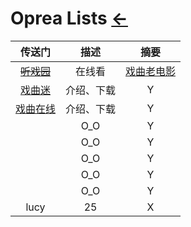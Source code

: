 <style type="text/css">
#content {margin-left: 5%;}
</style>

<script src="../../js/JQuery/jquery.min.js" type="text/javascript"></script>
<script type="text/javascript" charset="utf-8">
  // Creating custom :external selector
  $.expr[':'].external = function(obj){
      return !obj.href.match(/^mailto\:/)
              && (obj.hostname != location.hostname);
  };    
  
  $(function(){
    // Add 'external' CSS class to all external links
    $('a:external').addClass('external');

    // turn target into target=_blank for elements w external class
    $(".external").attr('target','_blank');

  })
</script>

# Oprea Lists  [←](../index.md)

| 传送门 | 描述 | 摘要 |
|:---:|:---:|:---:|
| ~~[听戏园](http://www.tingxiyuan.com/index.html)~~ | 在线看 | [戏曲老电影](http://www.tingxiyuan.com/xiqulaodianying/) |
| [戏曲迷](http://www.xiqu.me/) | 介绍、下载 | Y |
| [戏曲在线](http://www.exiqu.com/) | 介绍、下载 | Y |
| []() | O_O | Y |
| []() | O_O | Y |
| []() | O_O | Y |
| []() | O_O | Y |
| []() | O_O | Y |
| lucy | 25 | X |
